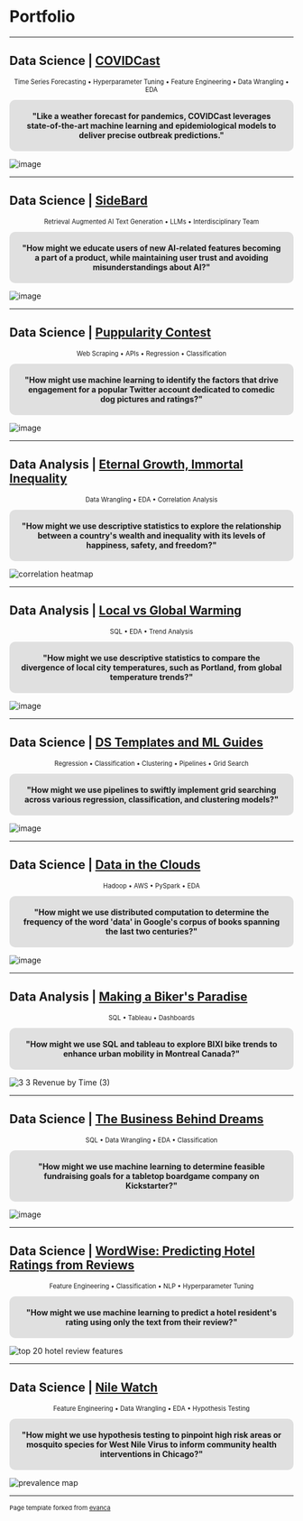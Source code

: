 # Portfolio

---

## Data Science | [COVIDCast](/pages/covid.md)
<p align="center" style="font-size: 0.8em;"> Time Series Forecasting &bull; Hyperparameter Tuning &bull; Feature Engineering &bull; Data Wrangling &bull; EDA </p>

<div align="center" style="background-color: #E0E0E0; padding: 20px; border-radius: 10px; margin: 10px 0; font-weight: bold;">
"Like a weather forecast for pandemics, COVIDCast leverages state-of-the-art machine learning and epidemiological models to deliver precise outbreak predictions."
</div>

![image](https://github.com/scelarek/scelarek.github.io/assets/115444760/00381f16-48b4-4b64-bcb8-3df639dca68d)

---

## Data Science | [SideBard](/pages/sidebard.md)
<p align="center" style="font-size: 0.8em;"> Retrieval Augmented AI Text Generation &bull; LLMs &bull; Interdisciplinary Team </p>

<div align="center" style="background-color: #E0E0E0; padding: 20px; border-radius: 10px; margin: 10px 0; font-weight: bold;">
"How might we educate users of new AI-related features becoming a part of a product, while maintaining user trust and avoiding misunderstandings about AI?"
</div>

![image](https://github.com/scelarek/scelarek.github.io/assets/115444760/c92477af-6723-4dbf-b471-711889ed3808)

---

## Data Science | [Puppularity Contest](/pages/twitter.md)
<p align="center" style="font-size: 0.8em;"> Web Scraping &bull; APIs &bull; Regression &bull; Classification </p>

<div align="center" style="background-color: #E0E0E0; padding: 20px; border-radius: 10px; margin: 10px 0; font-weight: bold;">
"How might use machine learning to identify the factors that drive engagement for a popular Twitter account dedicated to comedic dog pictures and ratings?"
</div>

![image](https://github.com/scelarek/scelarek.github.io/assets/115444760/f37fb5d6-2f11-48b3-8ebf-7328e7e13c28)

---

## Data Analysis | [Eternal Growth, Immortal Inequality](pages/eternal.md)
<p align="center" style="font-size: 0.8em;"> Data Wrangling &bull; EDA &bull; Correlation Analysis </p>

<div align="center" style="background-color: #E0E0E0; padding: 20px; border-radius: 10px; margin: 10px 0; font-weight: bold;">
"How might we use descriptive statistics to explore the relationship between a country's wealth and inequality with its levels of happiness, safety, and freedom?"
</div>

![correlation heatmap](https://github.com/scelarek/scelarek.github.io/assets/115444760/2c8ec283-452c-448a-96d3-330932912d67)

---

## Data Analysis | [Local vs Global Warming](/pages/global.md)
<p align="center" style="font-size: 0.8em;"> SQL &bull; EDA &bull; Trend Analysis </p>

<div align="center" style="background-color: #E0E0E0; padding: 20px; border-radius: 10px; margin: 10px 0; font-weight: bold;">
"How might we use descriptive statistics to compare the divergence of local city temperatures, such as Portland, from global temperature trends?"
</div>

![image](https://github.com/scelarek/scelarek.github.io/assets/115444760/209c121a-1bca-4d00-b70e-907fcd8d298c)

---

## Data Science | [DS Templates and ML Guides](https://github.com/scelarek/Reference_Notebooks)
<p align="center" style="font-size: 0.8em;"> Regression &bull; Classification &bull; Clustering &bull; Pipelines &bull; Grid Search </p>

<div align="center" style="background-color: #E0E0E0; padding: 20px; border-radius: 10px; margin: 10px 0; font-weight: bold;">
"How might we use pipelines to swiftly implement grid searching across various regression, classification, and clustering models?"
</div>

![image](https://github.com/scelarek/scelarek.github.io/assets/115444760/c8cbf178-a154-4637-9aae-9f55a7204c6a)

---

## Data Science | [Data in the Clouds](https://github.com/scelarek/Universal_Code_Bank/blob/b2bde9a2218f95a6854e377f2b3e04626efbf89e/Brain%20Station/Project5,%20Google%20Engrams%20pt1/Google%20Engrams%20Report.ipynb)
<p align="center" style="font-size: 0.8em;"> Hadoop &bull; AWS &bull; PySpark &bull; EDA </p>

<div align="center" style="background-color: #E0E0E0; padding: 20px; border-radius: 10px; margin: 10px 0; font-weight: bold;">
"How might we use distributed computation to determine the frequency of the word 'data' in Google's corpus of books spanning the last two centuries?"
</div>

![image](https://github.com/scelarek/scelarek.github.io/assets/115444760/751e72f4-76bb-4628-b4bb-c07bcd602fe3)

--- 

## Data Analysis | [Making a Biker's Paradise](https://github.com/scelarek/Universal_Code_Bank/blob/94e8e404cd99acc7345d52829b70551024453c0e/Brain%20Station/Project0b,%20BIXI%20Tableau%20Dashboard/BIXI%202%20Sam_Celarek%20(4).pdf)
<p align="center" style="font-size: 0.8em;"> SQL &bull; Tableau &bull; Dashboards </p>

<div align="center" style="background-color: #E0E0E0; padding: 20px; border-radius: 10px; margin: 10px 0; font-weight: bold;">
"How might we use SQL and tableau to explore BIXI bike trends to enhance urban mobility in Montreal Canada?"
</div>

![3 3 Revenue by Time (3)](https://github.com/scelarek/scelarek.github.io/assets/115444760/f1b0d7c0-9346-4f77-8f79-ac0308aa17d5)

---

## Data Science | [The Business Behind Dreams](https://github.com/scelarek/Universal_Code_Bank/blob/74bb8312a2477d66d72fc31ed31fda4c12c73458/Final%20Projects/Kickstarter/Kickstarter%20Final%20Project.ipynb)
<p align="center" style="font-size: 0.8em;"> SQL &bull; Data Wrangling &bull; EDA &bull; Classification </p>

<div align="center" style="background-color: #E0E0E0; padding: 20px; border-radius: 10px; margin: 10px 0; font-weight: bold;">
"How might we use machine learning to determine feasible fundraising goals for a tabletop boardgame company on Kickstarter?"
</div>

![image](https://github.com/scelarek/scelarek.github.io/assets/115444760/a07d8ef9-987d-45d5-8542-be7dbeee4a59)

---

## Data Science | [WordWise: Predicting Hotel Ratings from Reviews](https://github.com/scelarek/Universal_Code_Bank/blob/ba2c5ddc45c883327a8ec4a5fd281be15735d904/Brain%20Station/Project4,%20NLP%20With%20Hotel%20pt2/NLP%20Hotel%20pt2.ipynb)
<p align="center" style="font-size: 0.8em;"> Feature Engineering &bull; Classification &bull; NLP &bull; Hyperparameter Tuning </p>

<div align="center" style="background-color: #E0E0E0; padding: 20px; border-radius: 10px; margin: 10px 0; font-weight: bold;">
"How might we use machine learning to predict a hotel resident's rating using only the text from their review?"
</div>

![top 20 hotel review features](https://github.com/scelarek/scelarek.github.io/assets/115444760/0db26b37-9d89-49d1-9900-0fe648e8215b)

---

## Data Science | [Nile Watch](https://github.com/scelarek/Universal_Code_Bank/blob/b3f1ec2bd331d6fa944b089931168a2b35f5c56a/Brain%20Station/Project2,%20Mosquitos%20pt2/Samuel_Celarek_Stats_Part2.ipynb)
<p align="center" style="font-size: 0.8em;"> Feature Engineering &bull; Data Wrangling &bull; EDA &bull; Hypothesis Testing </p>

<div align="center" style="background-color: #E0E0E0; padding: 20px; border-radius: 10px; margin: 10px 0; font-weight: bold;">
"How might we use hypothesis testing to pinpoint high risk areas or mosquito species for West Nile Virus to inform community health interventions in Chicago?"
</div>

![prevalence map](https://github.com/scelarek/scelarek.github.io/assets/115444760/dc1b5c27-eb6e-4f07-ac60-39734d601556)

---

<p style="font-size:11px">Page template forked from <a href="https://github.com/evanca/quick-portfolio">evanca</a></p>
